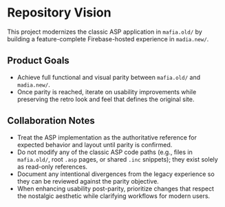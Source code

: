 # Repository Vision

This project modernizes the classic ASP application in `mafia.old/` by building a feature-complete Firebase-hosted experience in `madia.new/`.

## Product Goals
- Achieve full functional and visual parity between `mafia.old/` and `madia.new/`.
- Once parity is reached, iterate on usability improvements while preserving the retro look and feel that defines the original site.

## Collaboration Notes
- Treat the ASP implementation as the authoritative reference for expected behavior and layout until parity is confirmed.
- Do not modify any of the classic ASP code paths (e.g., files in `mafia.old/`, root `.asp` pages, or shared `.inc` snippets); they exist solely as read-only references.
- Document any intentional divergences from the legacy experience so they can be reviewed against the parity objective.
- When enhancing usability post-parity, prioritize changes that respect the nostalgic aesthetic while clarifying workflows for modern users.
